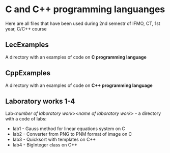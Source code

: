 # C and C++ programming languanges

Here are all files that have been used during 2nd semestr of IFMO, CT, 1st year, C/C++ course

## LecExamples
A directory with an examples of code on __C programming language__

## CppExamples
A directory with an examples of code on __C++ programming language__

## Laboratory works 1-4
Lab<_number of laboratory work_><_name of laboratory work_> - a directory with a code of labs:
  * lab1 - Gauss method for linear equations system on C
  * lab2 - Converter from PNG to PNM format of image on C
  * lab3 - Quicksort with templates on C++
  * lab4 - BigInteger class on C++
